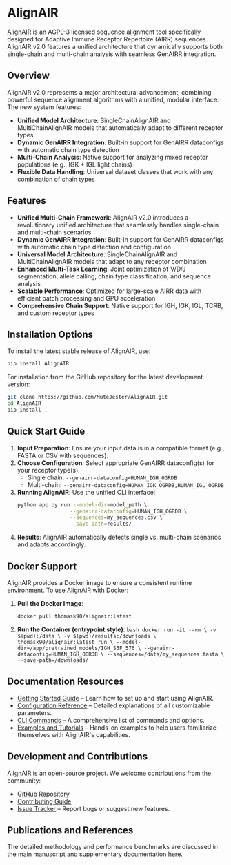 # AlignAIR

[AlignAIR](https://github.com/MuteJester/AlignAIR) is an AGPL-3 licensed sequence alignment tool specifically designed for Adaptive Immune Receptor Repertoire (AIRR) sequences. AlignAIR v2.0 features a unified architecture that dynamically supports both single-chain and multi-chain analysis with seamless GenAIRR integration.

## Overview

AlignAIR v2.0 represents a major architectural advancement, combining powerful sequence alignment algorithms with a unified, modular interface. The new system features:

- **Unified Model Architecture**: SingleChainAlignAIR and MultiChainAlignAIR models that automatically adapt to different receptor types
- **Dynamic GenAIRR Integration**: Built-in support for GenAIRR dataconfigs with automatic chain type detection
- **Multi-Chain Analysis**: Native support for analyzing mixed receptor populations (e.g., IGK + IGL light chains)
- **Flexible Data Handling**: Universal dataset classes that work with any combination of chain types

## Features

- **Unified Multi-Chain Framework**: AlignAIR v2.0 introduces a revolutionary unified architecture that seamlessly handles single-chain and multi-chain scenarios
- **Dynamic GenAIRR Integration**: Built-in support for GenAIRR dataconfigs with automatic chain type detection and configuration
- **Universal Model Architecture**: SingleChainAlignAIR and MultiChainAlignAIR models that adapt to any receptor combination
- **Enhanced Multi-Task Learning**: Joint optimization of V/D/J segmentation, allele calling, chain type classification, and sequence analysis
- **Scalable Performance**: Optimized for large-scale AIRR data with efficient batch processing and GPU acceleration
- **Comprehensive Chain Support**: Native support for IGH, IGK, IGL, TCRB, and custom receptor types

## Installation Options

To install the latest stable release of AlignAIR, use:

```bash
pip install AlignAIR
```

For installation from the GitHub repository for the latest development version:

```bash
git clone https://github.com/MuteJester/AlignAIR.git
cd AlignAIR
pip install .
```

## Quick Start Guide

1. **Input Preparation**: Ensure your input data is in a compatible format (e.g., FASTA or CSV with sequences).
2. **Choose Configuration**: Select appropriate GenAIRR dataconfig(s) for your receptor type(s):
   - Single chain: `--genairr-dataconfig=HUMAN_IGH_OGRDB`
   - Multi-chain: `--genairr-dataconfig=HUMAN_IGK_OGRDB,HUMAN_IGL_OGRDB`
3. **Running AlignAIR**: Use the unified CLI interface:
    ```bash
    python app.py run --model-dir=model_path \
                     --genairr-dataconfig=HUMAN_IGH_OGRDB \
                     --sequences=my_sequences.csv \
                     --save-path=results/
    ```
4. **Results**: AlignAIR automatically detects single vs. multi-chain scenarios and adapts accordingly.

## Docker Support

AlignAIR provides a Docker image to ensure a consistent runtime environment. To use AlignAIR with Docker:

1. **Pull the Docker Image**:
    ```bash
    docker pull thomask90/alignair:latest
    ```

2. **Run the Container (entrypoint style)**:
        ```bash
        docker run -it --rm \
            -v $(pwd):/data \
            -v $(pwd)/results:/downloads \
            thomask90/alignair:latest run \
            --model-dir=/app/pretrained_models/IGH_S5F_576 \
            --genairr-dataconfig=HUMAN_IGH_OGRDB \
            --sequences=/data/my_sequences.fasta \
            --save-path=/downloads/
        ```

## Documentation Resources

- [Getting Started Guide](link-to-guide) – Learn how to set up and start using AlignAIR.
- [Configuration Reference](link-to-config-doc) – Detailed explanations of all customizable parameters.
- [CLI Commands](link-to-cli-doc) – A comprehensive list of commands and options.
- [Examples and Tutorials](link-to-examples) – Hands-on examples to help users familiarize themselves with AlignAIR's capabilities.

## Development and Contributions

AlignAIR is an open-source project. We welcome contributions from the community:

- [GitHub Repository](https://github.com/MuteJester/AlignAIR)
- [Contributing Guide](https://github.com/MuteJester/AlignAIR/blob/main/CONTRIBUTING.md)
- [Issue Tracker](https://github.com/MuteJester/AlignAIR/issues) – Report bugs or suggest new features.

## Publications and References

The detailed methodology and performance benchmarks are discussed in the main manuscript and supplementary documentation [here](link-to-publication).

[contributors guide]: https://github.com/MuteJester/AlignAIR/blob/main/CONTRIBUTING.md
[github repository]: https://github.com/MuteJester/AlignAIR
[issue tracker]: https://github.com/MuteJester/AlignAIR/issues
[examples and tutorials]: https://github.com/MuteJester/AlignAIR/tree/main/docs/tutorials
